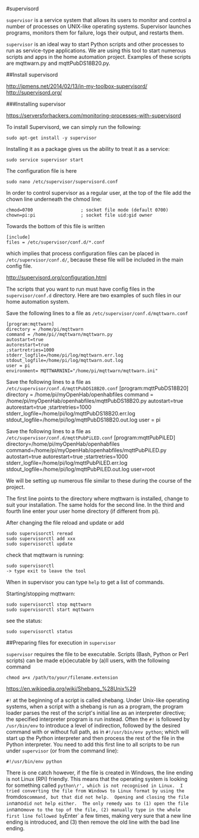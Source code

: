 #supervisord

`supervisor` is a service system that allows its users to monitor and control a number of processes on UNIX-like operating systems. Supervisor launches programs, monitors them for failure, logs their output, and restarts them. 

`supervisor` is an ideal way to start Python scripts and other processes to run as service-type applications.  We are using this tool to start numerous scripts and apps in the home automation project.  Examples of these scripts are mqttwarn.py and mqttPubDS18B20.py.


##Install supervisord

<http://jpmens.net/2014/02/13/in-my-toolbox-supervisord/>  
<http://supervisord.org/>

###Installing supervisor

<https://serversforhackers.com/monitoring-processes-with-supervisord>

To install Supervisord, we can simply run the following:

	sudo apt-get install -y supervisor

Installing it as a package gives us the ability to treat it as a service:

	sudo service supervisor start
	
The configuration file is here

	sudo nano /etc/supervisor/supervisord.conf

In order to control supervisor as a regular user, at the top of the file add the chown line underneath the chmod line:

	chmod=0700                  ; socket file mode (default 0700)
	chown=pi:pi                 ; socket file uid:gid owner
	
Towards the bottom of this file is written

	[include]
	files = /etc/supervisor/conf.d/*.conf

which implies that process configuration files can be placed in `/etc/supervisor/conf.d/`, because these file will be included in the main config file.

<http://supervisord.org/configuration.html>

The scripts that you want to run must have config files in the `supervisor/conf.d` directory.  Here are two examples of such files in our home automation system.

Save the following lines to a file as `/etc/supervisor/conf.d/mqttwarn.conf`

    [program:mqttwarn]
    directory = /home/pi/mqttwarn
    command = /home/pi//mqttwarn/mqttwarn.py
    autostart=true
    autorestart=true
    ;startretries=1000
    stderr_logfile=/home/pi/log/mqttwarn.err.log
    stdout_logfile=/home/pi/log/mqttwarn.out.log
    user = pi
    environment= MQTTWARNINI="/home/pi/mqttwarn/mqttwarn.ini"
        
Save the following lines to a file as `/etc/supervisor/conf.d/mqttPubDS18B20.conf`
    [program:mqttPubDS18B20]
    directory = /home/pi/myOpenHab/openhabfiles
    command = /home/pi/myOpenHab/openhabfiles/mqttPubDS18B20.py
    autostart=true
    autorestart=true
    ;startretries=1000
    stderr_logfile=/home/pi/log/mqttPubDS18B20.err.log
    stdout_logfile=/home/pi/log/mqttPubDS18B20.out.log
    user = pi

Save the following lines to a file as `/etc/supervisor/conf.d/mqttPubPiLED.conf`
    [program:mqttPubPiLED]
    directory=/home/pi/myOpenHab/openhabfiles
    command=/home/pi/myOpenHab/openhabfiles/mqttPubPiLED.py
    autostart=true
    autorestart=true
    ;startretries=1000
    stderr_logfile=/home/pi/log/mqttPubPiLED.err.log
    stdout_logfile=/home/pi/log/mqttPubPiLED.out.log
    user=root

    
We will be setting up numerous file similar to these during the course of the project.   
    
The first line points to the directory where mqttwarn is installed, change to suit your installation.  The same holds for the second line. In the third and fourth line enter your user home directory (if different from pi).

After changing the file reload and update or add

	sudo supervisorctl reread
	sudo supervisorctl add xxx
	sudo supervisorctl update

check that mqttwarn is running:

	sudo supervisorctl
	-> type exit to leave the tool

When in supervisor you can type `help` to get a list of commands.

Starting/stopping mqttwarn:

	sudo supervisorctl stop mqttwarn
	sudo supervisorctl start mqttwarn

see the status:

	sudo supervisorctl status
		
##Preparing files for execution in `supervisor`

`supervisor` requires the file to be executable.  Scripts (Bash, Python or Perl scripts) can be made e(x)ecutable by (a)ll users, with  the following command

    chmod a+x /path/to/your/filename.extension

<https://en.wikipedia.org/wiki/Shebang_%28Unix%29>

`#!` at the beginning of a script is called shebang. Under Unix-like operating systems, when a script with a shebang is run as a program, the program loader parses the rest of the script's initial line as an interpreter directive; the specified interpreter program is run instead.  Often the `#!` is followed by `/usr/bin/env` to introduce a level of indirection, followed by the desired command with or without full path, as in  `#!/usr/bin/env python`; which will start up the Python interpreter and then process the rest of the file in the Python interpreter.  You need to add this first line to all scripts to be run under `supervisor` (or from the command line):

    #!/usr/bin/env python
	
There is one catch however, if the file is created in Windows, the line ending is not Linux (RPi) friendly.  This means that the operating system is looking for something called `python\r', which is not recognised in Linux.  I tried converting the file from Windows to Linux format by using the `fromdos` command, but that did not help.  Opening and closing the file in `nano` did not help either.  The only remedy was to (1) open the file in `nano` move to the top of the file, (2) manually type in the whole first line followed by `Enter` a few times, making very sure that a new line ending is introduced, and (3) then remove the old line with the bad line ending.



	
